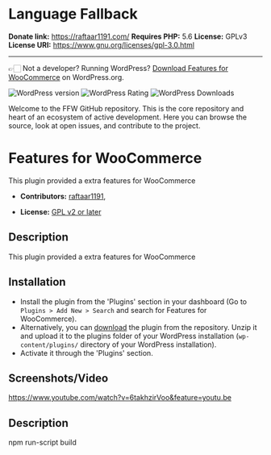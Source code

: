 # Language Fallback #
**Donate link:** https://raftaar1191.com/
**Requires PHP:** 5.6
**License:** GPLv3
**License URI:** https://www.gnu.org/licenses/gpl-3.0.html

---

👉🏻 Not a developer? Running WordPress? [Download Features for WooCommerce](https://wordpress.org/plugins/features-for-woocommerce/) on WordPress.org.

![WordPress version](https://img.shields.io/wordpress/plugin/v/features-for-woocommerce.svg) ![WordPress Rating](https://img.shields.io/wordpress/plugin/r/features-for-woocommerce.svg) ![WordPress Downloads](https://img.shields.io/wordpress/plugin/dt/features-for-woocommerce.svg) 

Welcome to the FFW GitHub repository. This is the core repository and heart of an ecosystem of active development. Here you can browse the source, look at open issues, and contribute to the project.

# Features for WooCommerce #

This plugin provided a extra features for WooCommerce


* **Contributors:** [raftaar1191](http://profiles.wordpress.org/raftaar1191),


* **License:** [GPL v2 or later]( http://www.gnu.org/licenses/gpl-2.0.html)

## Description ##

This plugin provided a extra features for WooCommerce

## Installation ##

* Install the plugin from the 'Plugins' section in your dashboard (Go to `Plugins > Add New > Search` and search for Features for WooCommerce).
* Alternatively, you can [download](http://downloads.wordpress.org/plugin/features-for-woocommerce.zip "Download Features for WooCommerce") the plugin from the repository. Unzip it and upload it to the plugins folder of your WordPress installation (`wp-content/plugins/` directory of your WordPress installation).
* Activate it through the 'Plugins' section.

## Screenshots/Video ##

https://www.youtube.com/watch?v=6takhzirVoo&feature=youtu.be

## Description ##

npm run-script build 